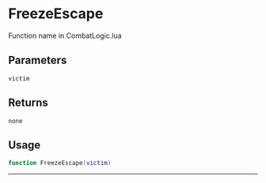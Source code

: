 # FreezeEscape
Function name in CombatLogic.lua
## Parameters
`victim`
## Returns
`none`
## Usage
```lua
function FreezeEscape(victim)
```
---
